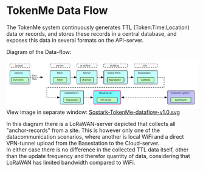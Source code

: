 # TokenMe Data Flow

The TokenMe system continuously generates TTL (Token:Time:Location) data or records, and stores these records in a central database, and exposes this data in several formats on the API-server.

Diagram of the Data-flow:

<img src="img/Sostark-TokenMe-dataflow-v1.0.svg" /> <br>
View image in separate window: <a href="./img/Sostark-TokenMe-dataflow-v1.0.svg" target="_blank">Sostark-TokenMe-dataflow-v1.0.svg</a>

In this diagram there is a LoRaWAN-server depicted that collects all "anchor-records" from a site. This is however only one of the datacommunication scenarios, where another is local WiFi and a direct VPN-tunnel upload from the Basestation to the Cloud-server. <br>
In either case there is no difference in the collected TTL data itself, other than the update frequency and therefor quantity of data, considering that LoRaWAN has limited bandwidth compared to WiFi.
